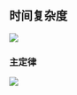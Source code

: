 ## 时间复杂度

![](https://markdownimages.oss-cn-beijing.aliyuncs.com/img/20200412152138.png)

### 主定律

![](https://markdownimages.oss-cn-beijing.aliyuncs.com/img/20200412153941.png)